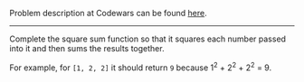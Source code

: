 Problem description at Codewars can be found [here](https://www.codewars.com/kata/515e271a311df0350d00000f/train/python).

-------------

Complete the square sum function so that it squares each number passed into it and then sums the
results together.

For example, for `[1, 2, 2]` it should return `9` because 1<sup>2</sup> + 2<sup>2</sup> + 2<sup>2</sup> = 9.
